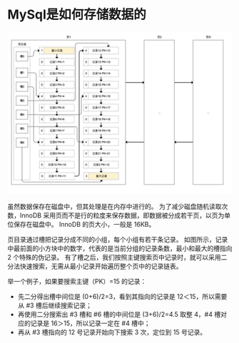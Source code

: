 # MySql是如何存储数据的

<img src="./pics/MysqlPage.png" />

虽然数据保存在磁盘中，但其处理是在内存中进行的。
为了减少磁盘随机读取次数，InnoDB 采用页而不是行的粒度来保存数据，即数据被分成若干页，以页为单位保存在磁盘中。
InnoDB 的页大小，一般是 16KB。

页目录通过槽把记录分成不同的小组，每个小组有若干条记录。
如图所示，记录中最前面的小方块中的数字，代表的是当前分组的记录条数，最小和最大的槽指向 2 个特殊的伪记录。
有了槽之后，我们按照主键搜索页中记录时，就可以采用二分法快速搜索，无需从最小记录开始遍历整个页中的记录链表。

举一个例子，如果要搜索主键（PK）=15 的记录：
- 先二分得出槽中间位是 (0+6)/2=3，看到其指向的记录是 12＜15，所以需要从 #3 槽后继续搜索记录；
- 再使用二分搜索出 #3 槽和 #6 槽的中间位是 (3+6)/2=4.5 取整 4，#4 槽对应的记录是 16＞15，所以记录一定在 #4 槽中；
- 再从 #3 槽指向的 12 号记录开始向下搜索 3 次，定位到 15 号记录。
